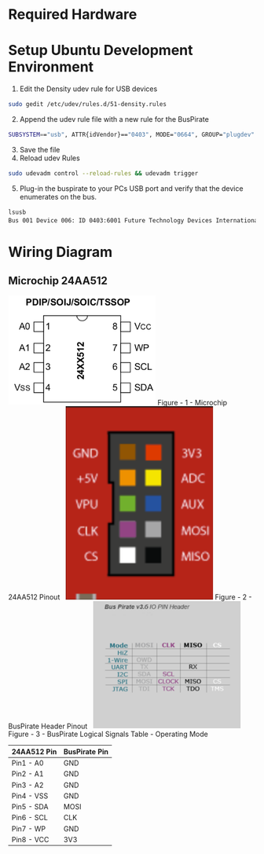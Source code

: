 # Required Hardware

# Setup Ubuntu Development Environment
1. Edit the Density udev rule for USB devices
```bash
sudo gedit /etc/udev/rules.d/51-density.rules
```
2. Append the udev rule file with a new rule for the BusPirate
```bash
SUBSYSTEM=="usb", ATTR{idVendor}=="0403", MODE="0664", GROUP="plugdev"
```

3. Save the file
4. Reload udev Rules
```bash
sudo udevadm control --reload-rules && udevadm trigger
```

5. Plug-in the buspirate to your PCs USB port and verify that the device enumerates on the bus.
```bash
lsusb
Bus 001 Device 006: ID 0403:6001 Future Technology Devices International, Ltd FT232 USB-Serial (UART) IC
```

# Wiring Diagram

## Microchip 24AA512

<img src="assets/24AA512.png" width="300" >
Figure - 1 - Microchip 24AA512 Pinout
&nbsp;


<img src="assets/buspiratepinout0.png" width="300" >
Figure - 2 - BusPirate Header Pinout
&nbsp;


<img src="assets/buspiratepinout1.png" width="300" >
Figure - 3 - BusPirate Logical Signals Table - Operating Mode
&nbsp;



| 24AA512 Pin   | BusPirate Pin |
| ------------- | --------------|
| Pin1 - A0     | GND           |
| Pin2 - A1     | GND           |
| Pin3 - A2     | GND           |
| Pin4 - VSS    | GND           |
| Pin5 - SDA    | MOSI          |
| Pin6 - SCL    | CLK           |
| Pin7 - WP     | GND           |
| Pin8 - VCC    | 3V3           |


